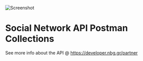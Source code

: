 ![Screenshot](https://microsites.nbg.gr/api.gateway/publicportal/sites/default/files/2018-11/black_logo.jpg) 

# Social Network API Postman Collections

See more info about the API @ https://developer.nbg.gr/partner

